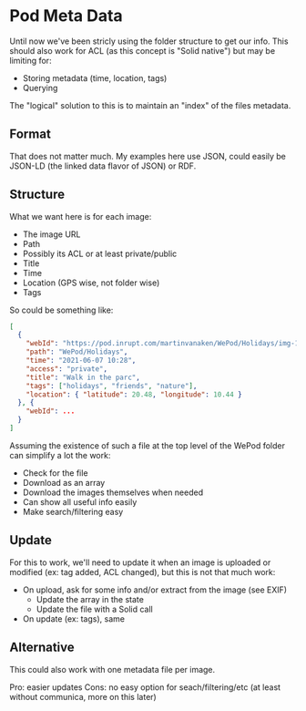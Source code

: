 # Pod Meta Data

Until now we've been stricly using the folder structure to get our info. This should also work for ACL (as this concept is "Solid native") but may be limiting for:

- Storing metadata (time, location, tags)
- Querying

The "logical" solution to this is to maintain an "index" of the files metadata.

## Format

That does not matter much. My examples here use JSON, could easily be JSON-LD (the linked data flavor of JSON) or RDF.

## Structure

What we want here is for each image:

- The image URL
- Path
- Possibly its ACL or at least private/public
- Title
- Time
- Location (GPS wise, not folder wise)
- Tags

So could be something like:

```json
[
  {
    "webId": "https://pod.inrupt.com/martinvanaken/WePod/Holidays/img-1042.jpeg",
    "path": "WePod/Holidays",
    "time": "2021-06-07 10:28",
    "access": "private",
    "title": "Walk in the parc",
    "tags": ["holidays", "friends", "nature"],
    "location": { "latitude": 20.48, "longitude": 10.44 }
  }, {
    "webId": ...
  }
]
```

Assuming the existence of such a file at the top level of the WePod folder can simplify a lot the work:

- Check for the file
- Download as an array
- Download the images themselves when needed
- Can show all useful info easily
- Make search/filtering easy


## Update

For this to work, we'll need to update it when an image is uploaded or modified (ex: tag added, ACL changed), but this is not that much work:

- On upload, ask for some info and/or extract from the image (see EXIF)
  - Update the array in the state
  - Update the file with a Solid call
- On update (ex: tags), same

## Alternative

This could also work with one metadata file per image. 

Pro: easier updates
Cons: no easy option for seach/filtering/etc (at least without communica, more on this later)

